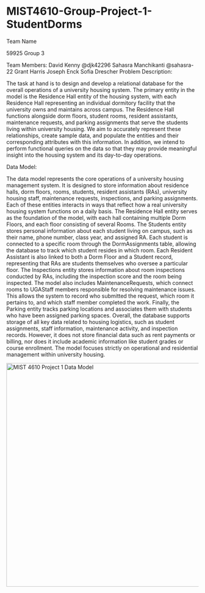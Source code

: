 # MIST4610-Group-Project-1-StudentDorms
Team Name

59925 Group 3

Team Members:
David Kenny @djk42296
Sahasra Manchikanti @sahasra-22
Grant Harris
Joseph Enck
Sofia Drescher
Problem Description:

The task at hand is to design and develop a relational database for the overall operations of a university housing system. The primary entity in the model is the Residence Hall entity of the housing system, with each Residence Hall representing an individual dormitory facility that the university owns and maintains across campus. The Residence Hall functions alongside dorm floors, student rooms, resident assistants, maintenance requests, and parking assignments that serve the students living within university housing. We aim to accurately represent these relationships, create sample data, and populate the entities and their corresponding attributes with this information. In addition, we intend to perform functional queries on the data so that they may provide meaningful insight into the housing system and its day-to-day operations.

Data Model:

  The data model represents the core operations of a university housing management system. It is designed to store information about residence halls, dorm floors, rooms, students, resident assistants (RAs), university housing staff, maintenance requests, inspections, and parking assignments. Each of these entities interacts in ways that reflect how a real university housing system functions on a daily basis.
The Residence Hall entity serves as the foundation of the model, with each hall containing multiple Dorm Floors, and each floor consisting of several Rooms. The Students entity stores personal information about each student living on campus, such as their name, phone number, class year, and assigned RA. Each student is connected to a specific room through the DormAssignments table, allowing the database to track which student resides in which room.
  Each Resident Assistant is also linked to both a Dorm Floor and a Student record, representing that RAs are students themselves who oversee a particular floor. The Inspections entity stores information about room inspections conducted by RAs, including the inspection score and the room being inspected.
The model also includes MaintenanceRequests, which connect rooms to UGAStaff members responsible for resolving maintenance issues. This allows the system to record who submitted the request, which room it pertains to, and which staff member completed the work. Finally, the Parking entity tracks parking locations and associates them with students who have been assigned parking spaces.
  Overall, the database supports storage of all key data related to housing logistics, such as student assignments, staff information, maintenance activity, and inspection records. However, it does not store financial data such as rent payments or billing, nor does it include academic information like student grades or course enrollment. The model focuses strictly on operational and residential management within university housing.

<img width="1041" height="584" alt="MIST 4610 Project 1 Data Model" src="https://github.com/user-attachments/assets/44f5ebf1-4877-4ef4-88e6-f19bc57d6e14" />



